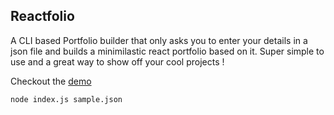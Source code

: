 ## Reactfolio

A CLI based Portfolio builder that only asks you to enter your details in a json file and builds a minimilastic react portfolio based on it. Super simple to use and a great way to show off your cool projects !

Checkout the [demo](https://youtu.be/O7GDJ7d8MF0)

```shell
node index.js sample.json
```
